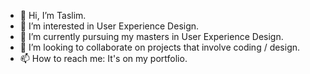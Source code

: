 - 👋 Hi, I’m Taslim.
- 👀 I’m interested in User Experience Design.
- 🌱 I’m currently pursuing my masters in User Experience Design.
- 💞️ I’m looking to collaborate on projects that involve coding / design.
- 📫 How to reach me: It's on my portfolio. 

<!---
taslimy/taslimy is a ✨ special ✨ repository because its `README.md` (this file) appears on your GitHub profile.
You can click the Preview link to take a look at your changes.
--->
